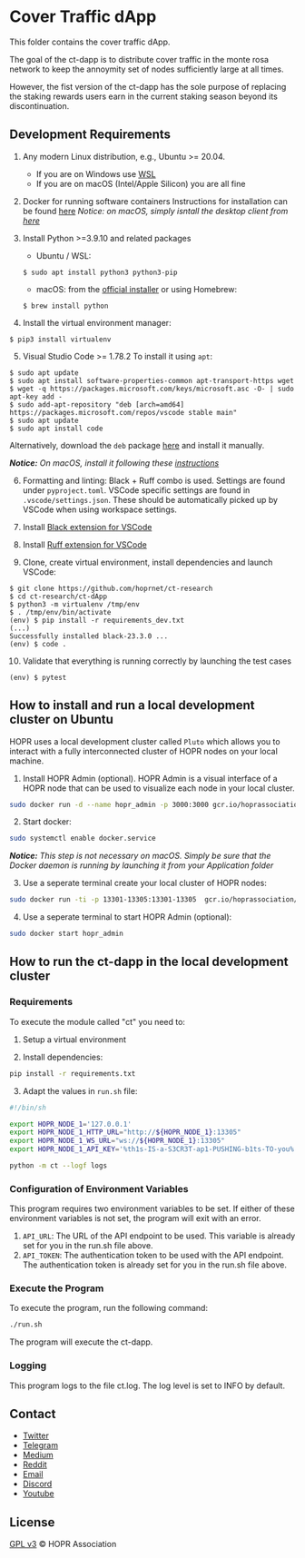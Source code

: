 # Cover Traffic dApp

This folder contains the cover traffic dApp.

The goal of the ct-dapp is to distribute cover traffic in the monte rosa network to keep the annoymity set of nodes sufficiently large at all times.

However, the fist version of the ct-dapp has the sole purpose of replacing the staking rewards users earn in the current staking season beyond its discontinuation.

## Development Requirements

1. Any modern Linux distribution, e.g., Ubuntu >= 20.04.
    - If you are on Windows use [WSL](https://learn.microsoft.com/en-us/windows/wsl/install)
    - If you are on macOS (Intel/Apple Silicon) you are all fine

2. Docker for running software containers
Instructions for installation can be found [here](https://docs.docker.com/engine/install/ubuntu/#install-using-the-repository)
 *Notice: on macOS, simply isntall the desktop client from [here](https://docs.docker.com/desktop/install/mac-install/)*

3. Install Python >=3.9.10 and related packages
    - Ubuntu / WSL:
    ```
    $ sudo apt install python3 python3-pip
    ```
    - macOS: from the [official installer](https://www.python.org/downloads/) or using Homebrew:
    ```
    $ brew install python
    ```

4. Install the virtual environment manager:
```
$ pip3 install virtualenv
```

5. Visual Studio Code >= 1.78.2
To install it using `apt`:
```
$ sudo apt update
$ sudo apt install software-properties-common apt-transport-https wget
$ wget -q https://packages.microsoft.com/keys/microsoft.asc -O- | sudo apt-key add -
$ sudo add-apt-repository "deb [arch=amd64] https://packages.microsoft.com/repos/vscode stable main"
$ sudo apt update
$ sudo apt install code
```
Alternatively, download the `deb` package [here](https://code.visualstudio.com/sha/download?build=stable&os=linux-deb-x64) and install it manually.

***Notice:** On macOS, install it following these [instructions](https://code.visualstudio.com/docs/setup/mac)*

6. Formatting and linting: Black + Ruff combo is used.
Settings are found under `pyproject.toml`.
VSCode specific settings are found in `.vscode/settings.json`.
These should be automatically picked up by VSCode when using workspace settings.

7. Install [Black extension for VSCode](https://marketplace.visualstudio.com/items?itemName=ms-python.black-formatter)

8. Install [Ruff extension for VSCode](https://marketplace.visualstudio.com/items?itemName=charliermarsh.ruff)

9. Clone, create virtual environment, install dependencies and launch VSCode:
```
$ git clone https://github.com/hoprnet/ct-research
$ cd ct-research/ct-dApp
$ python3 -m virtualenv /tmp/env
$ . /tmp/env/bin/activate
(env) $ pip install -r requirements_dev.txt
(...)
Successfully installed black-23.3.0 ...
(env) $ code .
```

10. Validate that everything is running correctly by launching the test cases
```
(env) $ pytest 
```

## How to install and run a local development cluster on Ubuntu

HOPR uses a local development cluster called `Pluto` which allows you to interact with a fully interconnected cluster of HOPR nodes on your local machine.

1. Install HOPR Admin (optional). HOPR Admin is a visual interface of a HOPR node that can be used to visualize each node in your local cluster.
```bash
sudo docker run -d --name hopr_admin -p 3000:3000 gcr.io/hoprassociation/hopr-admin
```

2. Start docker:
```bash
sudo systemctl enable docker.service
```
***Notice:** This step is not necessary on macOS. Simply be sure that the Docker daemon is running by launching it from your Application folder*

3. Use a seperate terminal create your local cluster of HOPR nodes:
```bash
sudo docker run -ti -p 13301-13305:13301-13305  gcr.io/hoprassociation/hopr-pluto:1.93.7
```

4. Use a seperate terminal to start HOPR Admin (optional):
```bash
sudo docker start hopr_admin
```

## How to run the ct-dapp in the local development cluster

### Requirements

To execute the module called "ct" you need to:

1. Setup a virtual environment

2. Install dependencies:
```bash
pip install -r requirements.txt
```
3. Adapt the values in `run.sh` file:
```bash
#!/bin/sh

export HOPR_NODE_1='127.0.0.1'
export HOPR_NODE_1_HTTP_URL="http://${HOPR_NODE_1}:13305"
export HOPR_NODE_1_WS_URL="ws://${HOPR_NODE_1}:13305"
export HOPR_NODE_1_API_KEY='%th1s-IS-a-S3CR3T-ap1-PUSHING-b1ts-TO-you%'

python -m ct --logf logs
```

### Configuration of Environment Variables
This program requires two environment variables to be set. If either of these environment variables is not set, the program will exit with an error.

1. `API_URL`: The URL of the API endpoint to be used. This variable is already set for you in the run.sh file above.
2. `API_TOKEN`: The authentication token to be used with the API endpoint. The authentication token is already set for you in the run.sh file above.


### Execute the Program

To execute the program, run the following command:

```bash
./run.sh
```

The program will execute the ct-dapp.

### Logging
This program logs to the file ct.log. The log level is set to INFO by default.

## Contact

- [Twitter](https://twitter.com/hoprnet)
- [Telegram](https://t.me/hoprnet)
- [Medium](https://medium.com/hoprnet)
- [Reddit](https://www.reddit.com/r/HOPR/)
- [Email](mailto:contact@hoprnet.org)
- [Discord](https://discord.gg/5FWSfq7)
- [Youtube](https://www.youtube.com/channel/UC2DzUtC90LXdW7TfT3igasA)

## License

[GPL v3](LICENSE) © HOPR Association
